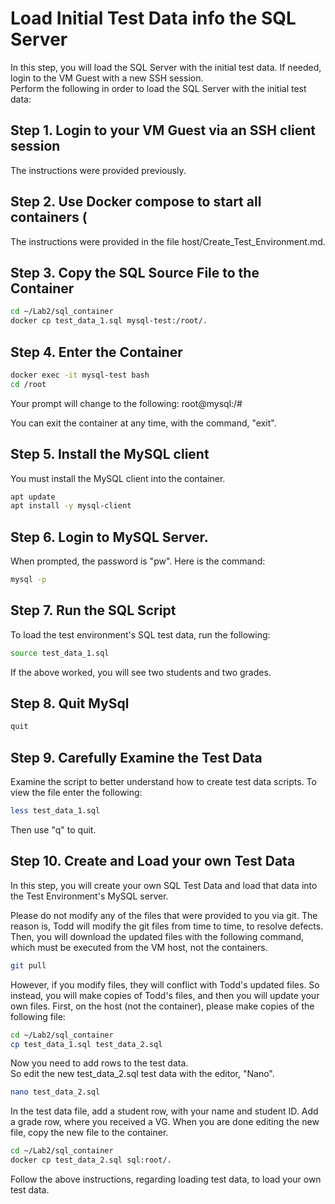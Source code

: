 # Load Initial Test Data info the SQL Server

In this step, you will load the SQL Server with the initial test data.  If needed, login to the VM Guest with a new SSH session.  
Perform the following in order to load the SQL Server with the initial test data:

## Step 1. Login to your VM Guest via an SSH client session

The instructions were provided previously.

## Step 2. Use Docker compose to start all containers (
    
The instructions were provided in the file host/Create_Test_Environment.md.

## Step 3. Copy the SQL Source File to the Container

```bash
cd ~/Lab2/sql_container 
docker cp test_data_1.sql mysql-test:/root/.
```

## Step 4. Enter the Container

```bash
docker exec -it mysql-test bash
cd /root
```

Your prompt will change to the following: root@mysql:/#

You can exit the container at any time, with the command, "exit".

## Step 5. Install the MySQL client

You must install the MySQL client into the container.

```bash
apt update
apt install -y mysql-client
```

## Step 6. Login to MySQL Server.  

When prompted, the password is "pw".  Here is the command:

```bash
mysql -p
```

## Step 7. Run the SQL Script

To load the test environment's SQL test data, run the following:

```bash
source test_data_1.sql
```

If the above worked, you will see two students and two grades.

## Step 8. Quit MySql

```bash
quit
```

## Step 9. Carefully Examine the Test Data

Examine the script to better understand how to create test data scripts.  To view the file enter the following:

```bash
less test_data_1.sql
```

Then use "q" to quit.

## Step 10. Create and Load your own Test Data

In this step, you will create your own SQL Test Data and load that data into the Test Environment's MySQL server.

Please do not modify any of the files that were provided to you via git.
The reason is, Todd will modify the git files from time to time, to resolve defects.
Then, you will download the updated files with the following command, which must be executed from the VM host, not the containers.

```bash
git pull
```

However, if you modify files, they will conflict with Todd's updated files.
So instead, you will make copies of Todd's files, and then you will update your own files.
First, on the host (not the container), please make copies of the following file:

```bash
cd ~/Lab2/sql_container
cp test_data_1.sql test_data_2.sql
```

Now you need to add rows to the test data.  
So edit the new test_data_2.sql test data with the editor, "Nano".

```bash
nano test_data_2.sql
```

In the test data file, add a student row, with your name and student ID.
Add a grade row, where you received a VG.
When you are done editing the new file, copy the new file to the container.

```bash
cd ~/Lab2/sql_container
docker cp test_data_2.sql sql:root/.
```

Follow the above instructions, regarding loading test data, to load your own test data.
